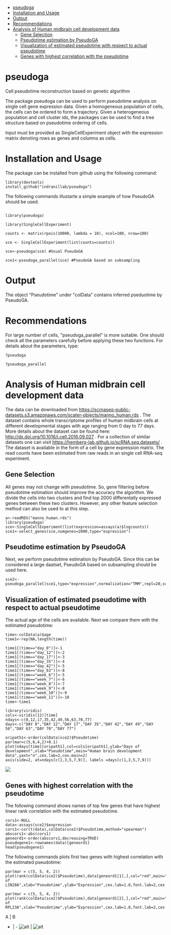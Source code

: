 - [pseudoga](#pseudoga)
- [Installation and Usage](#usage-)
- [Output](#output)
- [Recommendations](#recommendations)
- [Analysis of Human midbrain cell development data](#analysis-of-human-midbrain-cell-development-data)
  * [Gene Selection](#gene-selection)
  * [Pseudotime estimation by PseudoGA](#pseudotime-estimation-by-pseudoga)
  * [Visualization of estimated pseudotime with respect to actual pseudotime](#visualization-of-estimated-pseudotime-with-respect-to-actual-pseudotime)
  * [Genes with highest correlation with the pseudotime](#genes-with-highest-correlation-with-the-pseudotime)

# pseudoga
Cell pseudotime reconstruction based on genetic algorithm

The package pseudoga can be used to perform pseudotime analysis on single
cell gene expression data. Given a homogeneous population of cells, the cells can be ordered
to form a trajectory. Given a heterogeneous population and cell cluster ids, the packages
can be used to find a tree structure based on pseudotime ordering of cells.

Input must be provided as SingleCellExperiment object with the expression matrix denoting rows as genes 
and columns as cells.


# Installation and Usage
The package can be installed from github using the following command:
```
library(devtools)
install_github("indranillab/pseudoga")
```
The following commands illustarte a simple example of how PseudoGA should be used.
```

library(pseudoga)

library(SingleCellExperiment)

counts <- matrix(rpois(10000, lambda = 10), ncol=100, nrow=100) 

sce <- SingleCellExperiment(list(counts=counts))

sce<-pseudoga(sce) #Usual PseudoGA

sce1<-pseudoga_parallel(sce) #PseudoGA based on subsampling 
```

# Output 

The object "Pseudotime" under "colData" contains inferred pseduotime by PseudoGA.

# Recommendations

For large number of cells, "pseudoga_parallel" is more suitable. One should check all the parameters carefully before applying these two functions.
For details about the parameters, type:
```
?pseudoga

?pseudoga_parallel
```

# Analysis of Human midbrain cell development data

The data can be downloaded from <https://scrnaseq-public-datasets.s3.amazonaws.com/scater-objects/manno_human.rds> . The dataset contains whole transcriptome profiles of human midbrain cells at different developmental stages with age ranging from 0 day to 77 days. More details about the dataset can be found here: http://dx.doi.org/10.1016/j.cell.2016.09.027 . For a collection of similar datasets one can visit <https://hemberg-lab.github.io/scRNA.seq.datasets/> . The dataset is available in the form of a cell by gene expression matrix. The read counts have been estimated from raw reads in an single cell RNA-seq experiment. 

## Gene Selection

All genes may not change with pseudotime. So, gene filtering before pseudotime estimation should improve the accuracy the algorithm. We divide the cells into two clusters and find top 2000 differentally expressed genes between these two clusters. However, any other feature selection method can also be used to at this step. 

```
a<-readRDS("manno_human.rds")
library(pseudoga)
sce<-SingleCellExperiment(list(expression=assays(a)$logcounts))
sce1<-select_genes(sce,numgenes=2000,type="expression")
```

## Pseudotime estimation by PseudoGA

Next, we perform pseudotime estimation by PseudoGA. Since this can be considered a large daatset, PseudoGA based on subsampling should be used here.

```
sce2<-pseudoga_parallel(sce1,type="expression",normalization="TMM",repl=20,subsample=300)

```

## Visualization of estimated pseudotime with respect to actual pseudotime

The actual age of the cells are available. Next we compare them with the estimated pseudotime:

```
time<-colData(a)$age
time1<-rep(NA,length(time))

time1[(time=="day_0")]<-1
time1[(time=="day_12")]<-2
time1[(time=="day_17")]<-3
time1[(time=="day_35")]<-4
time1[(time=="day_42")]<-5
time1[(time=="day_63")]<-8
time1[(time=="week_6")]<-5
time1[(time=="week_7")]<-6
time1[(time=="week_8")]<-7
time1[(time=="week_9")]<-8
time1[(time=="week_10")]<-9
time1[(time=="week_11")]<-10
time<-time1

library(viridis)
cols<-viridis(12)[time]
ndays<-c(0,12,17,35,42,49,56,63,70,77)
days<-c("DAY 0","DAY 12","DAY 17","DAY 35","DAY 42","DAY 49","DAY 56","DAY 63","DAY 70","DAY 77")

oripath1<-order(colData(sce2)$Pseudotime)
par(mar=c(5,6,4,2)+0.1)
plot(ndays[time][oripath1],col=cols[oripath1],ylab="Days of development",xlab="Pseudotime",main="Human brain development data",yaxt="n",cex.lab=2,cex.main=2)
axis(side=2, at=ndays[c(1,3,5,7,9)], labels =days[c(1,3,5,7,9)])

```
![](https://github.com/pronoymondal/pseudogadata/blob/main/manno_path1_png.png)

## Genes with highest correlation with the pseudotime
The following command shows names of top few genes that have highest linear rank correlation with the estimated pseudotime. 

```
cors1<-NULL
data<-assays(sce2)$expression
cors1<-cor(t(data),colData(sce2)$Pseudotime,method="spearman")
abscors1<-abs(cors1)
geneord1<-order(abscors1,decreasing=TRUE)
pseudogene1<-rownames(data)[geneord1]
head(pseudogene1)

```
The following commands plots first two genes with highest correlation with the estimated pseudotime:

```
par(mar = c(5, 5, 4, 2))
plot(rank(colData(sce2)$Pseudotime),data[geneord1[1],],col="red",main="Expression of LIN28A",xlab="Pseudotime",ylab="Expression",cex.lab=1.8,font.lab=2,cex.main=2,cex.axis=2)

par(mar = c(5, 5, 4, 2))
plot(rank(colData(sce2)$Pseudotime),data[geneord1[2],],col="red",main="Expression of RPL23A",xlab="Pseudotime",ylab="Expression",cex.lab=1.8,font.lab=2,cex.main=2,cex.axis=2)

```
A | B
- | - 
![alt](https://github.com/pronoymondal/pseudogadata/blob/main/manno_cluster1_gene1%20.png) | ![alt](https://github.com/pronoymondal/pseudogadata/blob/main/manno_cluster1_gene2.png)
